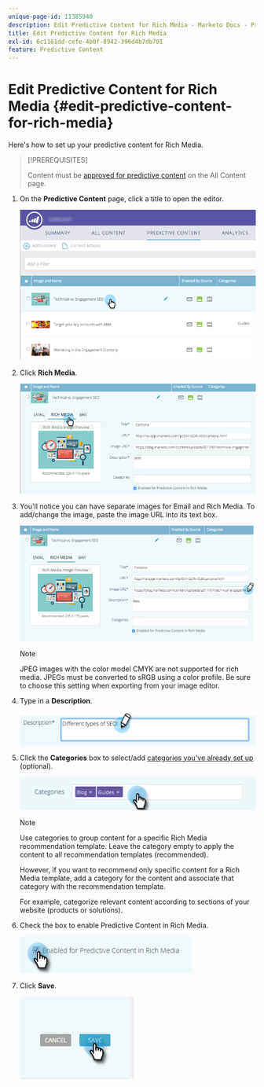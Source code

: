 ```yaml
---
unique-page-id: 11385940
description: Edit Predictive Content for Rich Media - Marketo Docs - Product Documentation
title: Edit Predictive Content for Rich Media
exl-id: 6c1161dd-cefe-4b0f-8942-396d4b7db701
feature: Predictive Content
---
```

# Edit Predictive Content for Rich Media {#edit-predictive-content-for-rich-media}

Here's how to set up your predictive content for Rich Media.

>[!PREREQUISITES]
>
>Content must be [approved for predictive content](/help/marketo/product-docs/predictive-content/working-with-all-content/approve-a-title-for-predictive-content.md) on the All Content page.

1. On the **Predictive Content** page, click a title to open the editor.

   ![](assets/image2017-10-3-9-3a40-3a38.png)

1. Click **Rich Media**.

   ![](assets/image2017-10-3-9-3a41-3a33.png)

1. You'll notice you can have separate images for Email and Rich Media. To add/change the image, paste the image URL into its text box.

   ![](assets/image2017-10-3-9-3a42-3a20.png)

   >[!NOTE]
   >
   >JPEG images with the color model CMYK are not supported for rich media. JPEGs must be converted to sRGB using a color profile. Be sure to choose this setting when exporting from your image editor.

1. Type in a **Description**.

   ![](assets/image2017-10-3-9-3a43-3a43.png)

1. Click the **Categories** box to select/add [categories you've already set up](/help/marketo/product-docs/predictive-content/getting-started/set-up-categories.md) (optional).

   ![](assets/image2017-10-3-9-3a55-3a57.png)

   >[!NOTE]
   >
   >Use categories to group content for a specific Rich Media recommendation template. Leave the category empty to apply the content to all recommendation templates (recommended).
   >
   >However, if you want to recommend only specific content for a Rich Media template, add a category for the content and associate that category with the recommendation template.
   >
   >For example, categorize relevant content according to sections of your website (products or solutions).

1. Check the box to enable Predictive Content in Rich Media.

   ![](assets/six-1.png)

1. Click **Save**.

   ![](assets/save.png)
